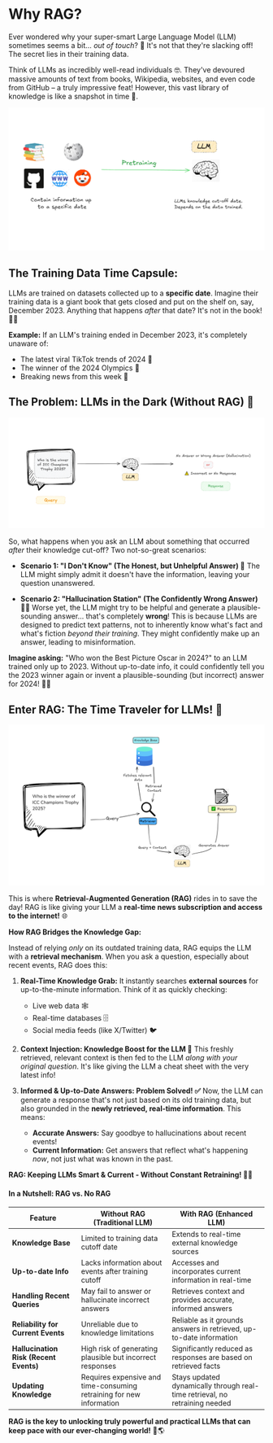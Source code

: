 




# Why RAG?

Ever wondered why your super-smart Large Language Model (LLM) sometimes seems a bit… *out of touch*? 🤔  It's not that they're slacking off! The secret lies in their training data.

Think of LLMs as incredibly well-read individuals 🤓. They've devoured massive amounts of text from books, Wikipedia, websites, and even code from GitHub – a truly impressive feat!  However, this vast library of knowledge is like a snapshot in time 📸.

![image](https://github.com/Charikshith/RAG_techniques/blob/main/Theory/images/why_rag1.PNG)

## **The Training Data Time Capsule:**

LLMs are trained on datasets collected up to a **specific date**.  Imagine their training data is a giant book that gets closed and put on the shelf on, say, December 2023.  Anything that happens *after* that date?  It's not in the book! 🙅‍♀️

**Example:** If an LLM's training ended in December 2023, it's completely unaware of:

*  The latest viral TikTok trends of 2024 📱
*  The winner of the 2024 Olympics 🥇
*  Breaking news from this week 📰

## **The Problem: LLMs in the Dark (Without RAG) 🔦**

![image](https://github.com/Charikshith/RAG_techniques/blob/main/Theory/images/why_rag2.PNG)

So, what happens when you ask an LLM about something that occurred *after* their knowledge cut-off?  Two not-so-great scenarios:

* **Scenario 1: "I Don't Know" (The Honest, but Unhelpful Answer) 🤷**  The LLM might simply admit it doesn't have the information, leaving your question unanswered.

* **Scenario 2: "Hallucination Station" (The Confidently Wrong Answer) 😵‍💫**  Worse yet, the LLM might try to be helpful and generate a plausible-sounding answer… that's completely **wrong**! This is because LLMs are designed to predict text patterns, not to inherently know what's fact and what's fiction *beyond their training*. They might confidently make up an answer, leading to misinformation.

**Imagine asking:** "Who won the Best Picture Oscar in 2024?" to an LLM trained only up to 2023.  Without up-to-date info, it could confidently tell you the 2023 winner again or invent a plausible-sounding (but incorrect) answer for 2024! 🤦‍♂️






## **Enter RAG: The Time Traveler for LLMs! 🚀**

![image](https://github.com/Charikshith/RAG_techniques/blob/main/Theory/images/why_rag3.PNG)

This is where **Retrieval-Augmented Generation (RAG)** rides in to save the day!  RAG is like giving your LLM a **real-time news subscription and access to the internet!** 🌐

**How RAG Bridges the Knowledge Gap:**

Instead of relying *only* on its outdated training data, RAG equips the LLM with a **retrieval mechanism**. When you ask a question, especially about recent events, RAG does this:

1. **Real-Time Knowledge Grab:**  It instantly searches **external sources** for up-to-the-minute information. Think of it as quickly checking:
    * Live web data 🕸️
    * Real-time databases 🗄️
    * Social media feeds (like X/Twitter) 🐦

2. **Context Injection: Knowledge Boost for the LLM 💪**  This freshly retrieved, relevant context is then fed to the LLM *along with your original question*.  It's like giving the LLM a cheat sheet with the very latest info!

3. **Informed & Up-to-Date Answers: Problem Solved! ✅** Now, the LLM can generate a response that's not just based on its old training data, but also grounded in the **newly retrieved, real-time information**.  This means:

    * **Accurate Answers:**  Say goodbye to hallucinations about recent events!
    * **Current Information:**  Get answers that reflect what's happening *now*, not just what was known in the past.

**RAG: Keeping LLMs Smart & Current - Without Constant Retraining! 🧠✨**

#### **In a Nutshell: RAG vs. No RAG**

| Feature         | Without RAG (Traditional LLM)                                   | With RAG (Enhanced LLM)                                                  |
|-----------------|--------------------------------------------------------------------|--------------------------------------------------------------------------|
| **Knowledge Base** | Limited to training data cutoff date                               | Extends to real-time external knowledge sources                             |
| **Up-to-date Info**| Lacks information about events after training cutoff                 | Accesses and incorporates current information in real-time                 |
| **Handling Recent Queries** | May fail to answer or hallucinate incorrect answers                       | Retrieves context and provides accurate, informed answers                |
| **Reliability for Current Events** | Unreliable due to knowledge limitations                               | Reliable as it grounds answers in retrieved, up-to-date information     |
| **Hallucination Risk (Recent Events)** | High risk of generating plausible but incorrect responses           | Significantly reduced as responses are based on retrieved facts      |
| **Updating Knowledge** | Requires expensive and time-consuming retraining for new information | Stays updated dynamically through real-time retrieval, no retraining needed |

**RAG is the key to unlocking truly powerful and practical LLMs that can keep pace with our ever-changing world!** 🚀🌎

